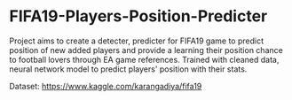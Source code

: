 # FIFA19-Players-Position-Predicter

Project aims to create a detecter, predicter for FIFA19 game to predict position of new added players and provide a learning their position chance to football lovers through EA game references.
Trained with cleaned data, neural network model to predict players' position with their stats.

Dataset: https://www.kaggle.com/karangadiya/fifa19
